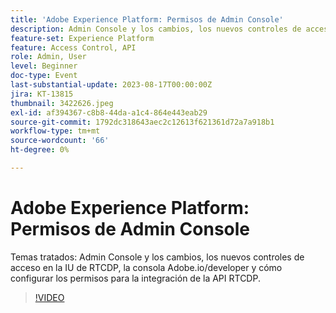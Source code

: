 ```yaml
---
title: 'Adobe Experience Platform: Permisos de Admin Console'
description: Admin Console y los cambios, los nuevos controles de acceso en la IU de RTCDP, la consola Adobe.io/developer y cómo configurar los permisos para la integración de la API RTCDP.
feature-set: Experience Platform
feature: Access Control, API
role: Admin, User
level: Beginner
doc-type: Event
last-substantial-update: 2023-08-17T00:00:00Z
jira: KT-13815
thumbnail: 3422626.jpeg
exl-id: af394367-c8b8-44da-a1c4-864e443eab29
source-git-commit: 1792dc318643aec2c12613f621361d72a7a918b1
workflow-type: tm+mt
source-wordcount: '66'
ht-degree: 0%

---
```


# Adobe Experience Platform: Permisos de Admin Console

Temas tratados: Admin Console y los cambios, los nuevos controles de acceso en la IU de RTCDP, la consola Adobe.io/developer y cómo configurar los permisos para la integración de la API RTCDP.

>[!VIDEO](https://video.tv.adobe.com/v/3422626/?learn=on)
